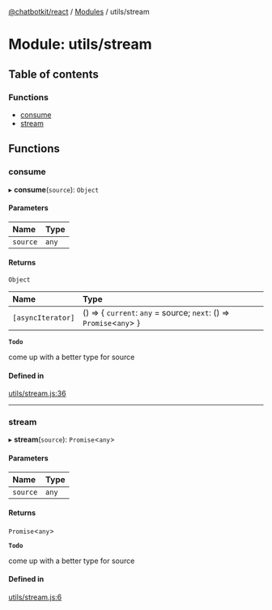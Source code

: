 [@chatbotkit/react](../README.md) / [Modules](../modules.md) / utils/stream

# Module: utils/stream

## Table of contents

### Functions

- [consume](utils_stream.md#consume)
- [stream](utils_stream.md#stream)

## Functions

### consume

▸ **consume**(`source`): `Object`

#### Parameters

| Name | Type |
| :------ | :------ |
| `source` | `any` |

#### Returns

`Object`

| Name | Type |
| :------ | :------ |
| `[asyncIterator]` | () => \{ `current`: `any` = source; `next`: () => `Promise`\<`any`\>  } |

**`Todo`**

come up with a better type for source

#### Defined in

[utils/stream.js:36](https://github.com/chatbotkit/node-sdk/blob/main/packages/react/src/utils/stream.js#L36)

___

### stream

▸ **stream**(`source`): `Promise`\<`any`\>

#### Parameters

| Name | Type |
| :------ | :------ |
| `source` | `any` |

#### Returns

`Promise`\<`any`\>

**`Todo`**

come up with a better type for source

#### Defined in

[utils/stream.js:6](https://github.com/chatbotkit/node-sdk/blob/main/packages/react/src/utils/stream.js#L6)
